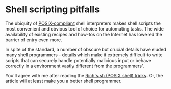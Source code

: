 # Shell scripting pitfalls

The ubiquity of [POSIX-compliant](https://en.wikipedia.org/wiki/POSIX)
shell interpreters makes shell scripts the most convenient and obvious
tool of choice for automating tasks. The wide availability of existing
recipes and how-tos on the Internet has lowered the barrier of entry
even more.

In spite of the standard, a number of obscure but crucial
details have eluded many shell programmers - details which make it
extremely difficult to write scripts that can securely
handle potentially malicious input or behave correctly in a environment
vastly different from the programmers'.

You'll agree with me after reading the
[Rich's sh (POSIX shell) tricks](https://www.etalabs.net/sh_tricks.html).
Or, the article will at least make you a better shell programmer.

